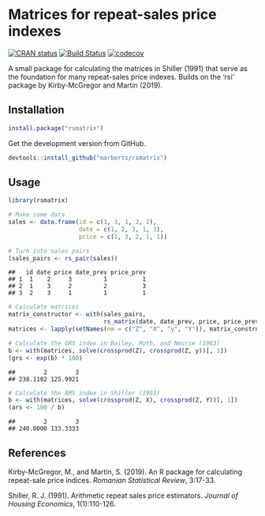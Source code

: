 
<!-- README.md is generated from README.Rmd. Please edit that file. -->

# Matrices for repeat-sales price indexes

<!-- Badges -->

[![CRAN
status](https://www.r-pkg.org/badges/version/rsmatrix)](https://cran.r-project.org/package=rsmatrix)
[![Build
Status](https://travis-ci.org/marberts/rsmatrix.svg?branch=master)](https://travis-ci.org/marberts/rsmatrix)
[![codecov](https://codecov.io/gh/marberts/rsmatrix/branch/master/graph/badge.svg)](https://codecov.io/gh/marberts/rsmatrix)

A small package for calculating the matrices in Shiller (1991) that
serve as the foundation for many repeat-sales price indexes. Builds on
the ‘rsi’ package by Kirby-McGregor and Martin (2019).

## Installation

``` r
install.package("rsmatrix")
```

Get the development version from GitHub.

``` r
devtools::install_github("marberts/rsmatrix")
```

## Usage

``` r
library(rsmatrix)

# Make some data
sales <- data.frame(id = c(1, 1, 1, 2, 2), 
                    date = c(1, 2, 3, 1, 3), 
                    price = c(1, 3, 2, 1, 1))

# Turn into sales pairs
(sales_pairs <- rs_pair(sales))
```

    ##   id date price date_prev price_prev
    ## 1  1    2     3         1          1
    ## 2  1    3     2         2          3
    ## 3  2    3     1         1          1

``` r
# Calculate matrices
matrix_constructor <- with(sales_pairs, 
                           rs_matrix(date, date_prev, price, price_prev))
matrices <- lapply(setNames(nm = c("Z", "X", "y", "Y")), matrix_constructor)

# Calculate the GRS index in Bailey, Muth, and Nourse (1963)
b <- with(matrices, solve(crossprod(Z), crossprod(Z, y))[, 1])
(grs <- exp(b) * 100)
```

    ##        2        3 
    ## 238.1102 125.9921

``` r
# Calculate the ARS index in Shiller (1991)
b <- with(matrices, solve(crossprod(Z, X), crossprod(Z, Y))[, 1])
(ars <- 100 / b)
```

    ##        2        3 
    ## 240.0000 133.3333

## References

Kirby-McGregor, M., and Martin, S. (2019). An R package for calculating
repeat-sale price indices. *Romanian Statistical Review*, 3:17-33.

Shiller, R. J. (1991). Arithmetic repeat sales price estimators.
*Journal of Housing Economics*, 1(1):110-126.
